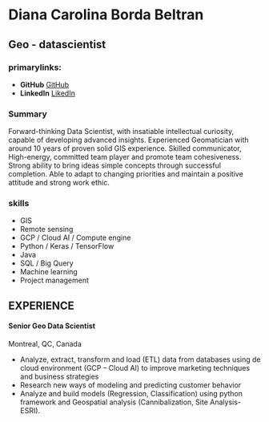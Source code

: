 # Diana Carolina Borda Beltran
## Geo - datascientist 

### primarylinks:
 - **GitHub**
   [GitHub](https://github.com/dianaborda)
 - **LinkedIn**
   [LikedIn](https://www.linkedin.com/in/diana-borda)

### Summary
Forward-thinking Data Scientist, with insatiable intellectual curiosity, capable of developing advanced insights. Experienced Geomatician with around 10 years of proven solid GIS experience. Skilled communicator, High-energy, committed team player and promote team cohesiveness. Strong ability to bring ideas simple concepts through successful completion. Able to adapt to changing priorities and maintain a positive attitude and strong work ethic.

### skills
  - GIS
  - Remote sensing
  - GCP / Cloud AI / Compute engine
  - Python / Keras / TensorFlow
  - Java
  - SQL / Big Query
  - Machine learning 
  - Project management
  
## EXPERIENCE
  
#### Senior Geo Data Scientist
Montreal, QC, Canada
 - Analyze, extract, transform and load (ETL) data from databases using de cloud environment (GCP – Cloud AI) to improve marketing         techniques and business strategies
 - Research new ways of modeling and predicting customer behavior  
 - Analyze and build models (Regression, Classification) using python framework and Geospatial analysis (Cannibalization, Site 
    Analysis- ESRI). 
  
